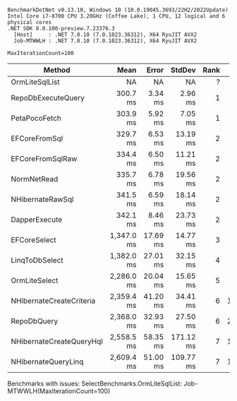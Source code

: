 ```

BenchmarkDotNet v0.13.10, Windows 10 (10.0.19045.3693/22H2/2022Update)
Intel Core i7-8700 CPU 3.20GHz (Coffee Lake), 1 CPU, 12 logical and 6 physical cores
.NET SDK 8.0.100-preview.7.23376.3
  [Host]     : .NET 7.0.10 (7.0.1023.36312), X64 RyuJIT AVX2
  Job-MTWWLH : .NET 7.0.10 (7.0.1023.36312), X64 RyuJIT AVX2

MaxIterationCount=100  

```
| Method                   | Mean       | Error    | StdDev    | Rank | Gen0       | Gen1      | Gen2      | Allocated |
|------------------------- |-----------:|---------:|----------:|-----:|-----------:|----------:|----------:|----------:|
| OrmLiteSqlList           |         NA |       NA |        NA |    ? |         NA |        NA |        NA |        NA |
| RepoDbExecuteQuery       |   300.7 ms |  3.34 ms |   2.96 ms |    1 |   500.0000 |         - |         - |   5.56 MB |
| PetaPocoFetch            |   303.9 ms |  5.92 ms |   7.05 ms |    1 |   500.0000 |         - |         - |   5.44 MB |
| EFCoreFromSql            |   329.7 ms |  6.53 ms |  13.19 ms |    2 |          - |         - |         - |   6.05 MB |
| EFCoreFromSqlRaw         |   334.4 ms |  6.50 ms |  11.21 ms |    2 |   500.0000 |         - |         - |   6.05 MB |
| NormNetRead              |   335.7 ms |  6.78 ms |  19.56 ms |    2 |  1000.0000 |  500.0000 |         - |   8.77 MB |
| NHibernateRawSql         |   341.5 ms |  6.59 ms |  18.14 ms |    2 |  2000.0000 | 1000.0000 |         - |  19.14 MB |
| DapperExecute            |   342.1 ms |  8.46 ms |  23.73 ms |    2 |          - |         - |         - |   6.63 MB |
| EFCoreSelect             | 1,347.0 ms | 17.69 ms |  14.77 ms |    3 |  2000.0000 | 1000.0000 |         - |  16.25 MB |
| LinqToDbSelect           | 1,382.0 ms | 27.01 ms |  32.15 ms |    4 |          - |         - |         - |   4.09 MB |
| OrmLiteSelect            | 2,286.0 ms | 20.04 ms |  15.65 ms |    5 |  2000.0000 | 1000.0000 |         - |  17.19 MB |
| NHibernateCreateCriteria | 2,359.4 ms | 41.20 ms |  34.41 ms |    6 | 16000.0000 | 7000.0000 | 1000.0000 |  98.23 MB |
| RepoDbQuery              | 2,368.0 ms | 32.93 ms |  27.50 ms |    6 | 26000.0000 | 4000.0000 |         - | 159.16 MB |
| NHibernateCreateQueryHql | 2,558.5 ms | 58.35 ms | 171.12 ms |    7 | 13000.0000 | 5000.0000 | 1000.0000 |  82.56 MB |
| NHibernateQueryLinq      | 2,609.4 ms | 51.00 ms | 109.77 ms |    7 | 14000.0000 | 6000.0000 | 1000.0000 |  86.42 MB |

Benchmarks with issues:
  SelectBenchmarks.OrmLiteSqlList: Job-MTWWLH(MaxIterationCount=100)
